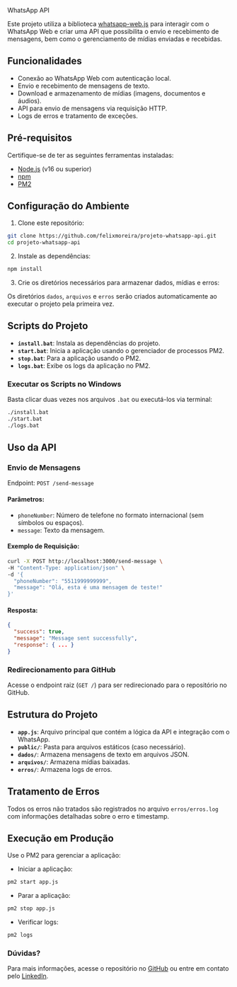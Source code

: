 WhatsApp API

Este projeto utiliza a biblioteca [whatsapp-web.js](https://github.com/pedroslopez/whatsapp-web.js) para interagir com o WhatsApp Web e criar uma API que possibilita o envio e recebimento de mensagens, bem como o gerenciamento de mídias enviadas e recebidas.

## Funcionalidades

- Conexão ao WhatsApp Web com autenticação local.
- Envio e recebimento de mensagens de texto.
- Download e armazenamento de mídias (imagens, documentos e áudios).
- API para envio de mensagens via requisição HTTP.
- Logs de erros e tratamento de exceções.

## Pré-requisitos

Certifique-se de ter as seguintes ferramentas instaladas:

- [Node.js](https://nodejs.org/) (v16 ou superior)
- [npm](https://www.npmjs.com/)
- [PM2](https://pm2.keymetrics.io/)

## Configuração do Ambiente

1. Clone este repositório:

```bash
git clone https://github.com/felixmoreira/projeto-whatsapp-api.git
cd projeto-whatsapp-api
```

2. Instale as dependências:

```bash
npm install
```

3. Crie os diretórios necessários para armazenar dados, mídias e erros:

Os diretórios `dados`, `arquivos` e `erros` serão criados automaticamente ao executar o projeto pela primeira vez.

## Scripts do Projeto

- **`install.bat`**: Instala as dependências do projeto.
- **`start.bat`**: Inicia a aplicação usando o gerenciador de processos PM2.
- **`stop.bat`**: Para a aplicação usando o PM2.
- **`logs.bat`**: Exibe os logs da aplicação no PM2.

### Executar os Scripts no Windows

Basta clicar duas vezes nos arquivos `.bat` ou executá-los via terminal:

```bash
./install.bat
./start.bat
./logs.bat
```

## Uso da API

### Envio de Mensagens

Endpoint: `POST /send-message`

#### Parâmetros:

- `phoneNumber`: Número de telefone no formato internacional (sem símbolos ou espaços).
- `message`: Texto da mensagem.

#### Exemplo de Requisição:

```bash
curl -X POST http://localhost:3000/send-message \
-H "Content-Type: application/json" \
-d '{
  "phoneNumber": "5511999999999",
  "message": "Olá, esta é uma mensagem de teste!"
}'
```

#### Resposta:

```json
{
  "success": true,
  "message": "Message sent successfully",
  "response": { ... }
}
```

### Redirecionamento para GitHub

Acesse o endpoint raiz (`GET /`) para ser redirecionado para o repositório no GitHub.

## Estrutura do Projeto

- **`app.js`**: Arquivo principal que contém a lógica da API e integração com o WhatsApp.
- **`public/`**: Pasta para arquivos estáticos (caso necessário).
- **`dados/`**: Armazena mensagens de texto em arquivos JSON.
- **`arquivos/`**: Armazena mídias baixadas.
- **`erros/`**: Armazena logs de erros.

## Tratamento de Erros

Todos os erros não tratados são registrados no arquivo `erros/erros.log` com informações detalhadas sobre o erro e timestamp.

## Execução em Produção

Use o PM2 para gerenciar a aplicação:

- Iniciar a aplicação:

```bash
pm2 start app.js
```

- Parar a aplicação:

```bash
pm2 stop app.js
```

- Verificar logs:

```bash
pm2 logs
```

### Dúvidas?

Para mais informações, acesse o repositório no [GitHub](https://github.com/felixmoreira/projeto-whatsapp-api) ou entre em contato pelo [LinkedIn](https://www.linkedin.com/in/felixms).

